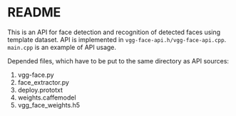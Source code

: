 # README

This is an API for face detection and recognition of detected faces using template dataset.
API is implemented in `vgg-face-api.h/vgg-face-api.cpp`. `main.cpp` is an example of API usage.

Depended files, which have to be put to the same directory as API sources:
1. vgg-face.py
2. face_extractor.py
3. deploy.prototxt
4. weights.caffemodel
5. vgg_face_weights.h5